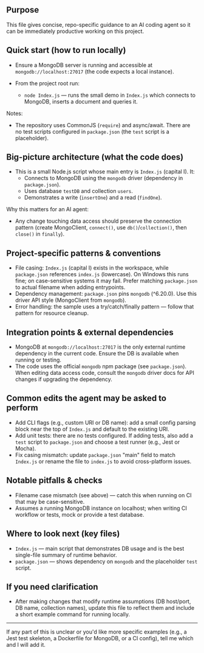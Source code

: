 ## Purpose

This file gives concise, repo-specific guidance to an AI coding agent so it can be immediately productive working on this project.

## Quick start (how to run locally)

- Ensure a MongoDB server is running and accessible at `mongodb://localhost:27017` (the code expects a local instance).
- From the project root run:

  - `node Index.js` — runs the small demo in `Index.js` which connects to MongoDB, inserts a document and queries it.

Notes:
- The repository uses CommonJS (`require`) and async/await. There are no test scripts configured in `package.json` (the `test` script is a placeholder).

## Big-picture architecture (what the code does)

- This is a small Node.js script whose main entry is `Index.js` (capital I). It:
  - Connects to MongoDB using the `mongodb` driver (dependency in `package.json`).
  - Uses database `testDB` and collection `users`.
  - Demonstrates a write (`insertOne`) and a read (`findOne`).

Why this matters for an AI agent:
- Any change touching data access should preserve the connection pattern (create MongoClient, `connect()`, use `db()`/`collection()`, then `close()` in `finally`).

## Project-specific patterns & conventions

- File casing: `Index.js` (capital I) exists in the workspace, while `package.json` references `index.js` (lowercase). On Windows this runs fine; on case-sensitive systems it may fail. Prefer matching `package.json` to actual filename when adding entrypoints.
- Dependency management: `package.json` pins `mongodb` (^6.20.0). Use this driver API style (MongoClient from `mongodb`).
- Error handling: the sample uses a try/catch/finally pattern — follow that pattern for resource cleanup.

## Integration points & external dependencies

- MongoDB at `mongodb://localhost:27017` is the only external runtime dependency in the current code. Ensure the DB is available when running or testing.
- The code uses the official `mongodb` npm package (see `package.json`). When editing data access code, consult the `mongodb` driver docs for API changes if upgrading the dependency.

## Common edits the agent may be asked to perform

- Add CLI flags (e.g., custom URI or DB name): add a small config parsing block near the top of `Index.js` and default to the existing URI.
- Add unit tests: there are no tests configured. If adding tests, also add a `test` script to `package.json` and choose a test runner (e.g., Jest or Mocha).
- Fix casing mismatch: update `package.json` "main" field to match `Index.js` or rename the file to `index.js` to avoid cross-platform issues.

## Notable pitfalls & checks

- Filename case mismatch (see above) — catch this when running on CI that may be case-sensitive.
- Assumes a running MongoDB instance on localhost; when writing CI workflow or tests, mock or provide a test database.

## Where to look next (key files)

- `Index.js` — main script that demonstrates DB usage and is the best single-file summary of runtime behavior.
- `package.json` — shows dependency on `mongodb` and the placeholder `test` script.

## If you need clarification

- After making changes that modify runtime assumptions (DB host/port, DB name, collection names), update this file to reflect them and include a short example command for running locally.

---

If any part of this is unclear or you'd like more specific examples (e.g., a Jest test skeleton, a Dockerfile for MongoDB, or a CI config), tell me which and I will add it.
